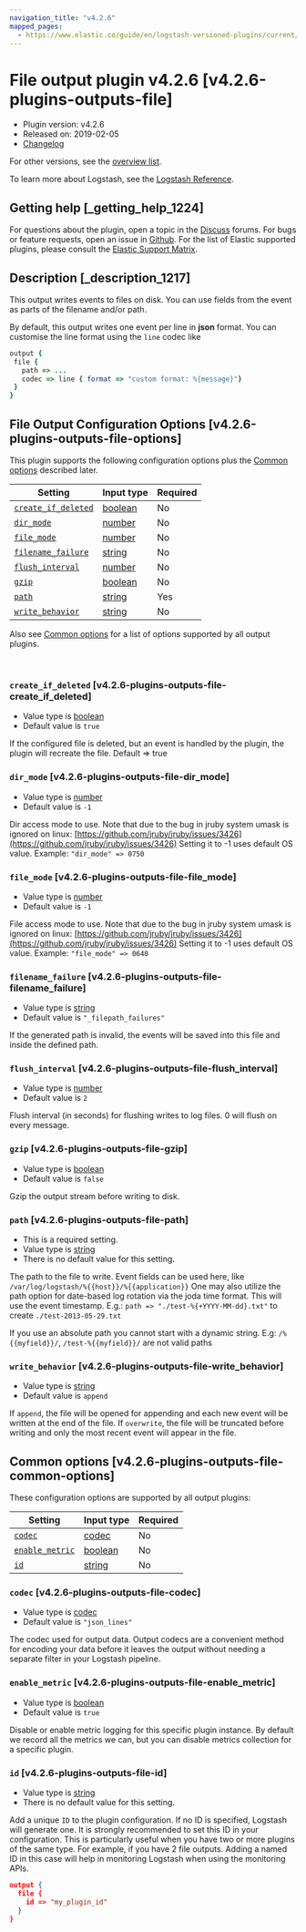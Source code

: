 ```yaml
---
navigation_title: "v4.2.6"
mapped_pages:
  - https://www.elastic.co/guide/en/logstash-versioned-plugins/current/v4.2.6-plugins-outputs-file.html
---
```


# File output plugin v4.2.6 [v4.2.6-plugins-outputs-file]


* Plugin version: v4.2.6
* Released on: 2019-02-05
* [Changelog](https://github.com/logstash-plugins/logstash-output-file/blob/v4.2.6/CHANGELOG.md)

For other versions, see the [overview list](output-file-index.md).

To learn more about Logstash, see the [Logstash Reference](logstash://reference/index.md).

## Getting help [_getting_help_1224]

For questions about the plugin, open a topic in the [Discuss](http://discuss.elastic.co) forums. For bugs or feature requests, open an issue in [Github](https://github.com/logstash-plugins/logstash-output-file). For the list of Elastic supported plugins, please consult the [Elastic Support Matrix](https://www.elastic.co/support/matrix#matrix_logstash_plugins).


## Description [_description_1217]

This output writes events to files on disk. You can use fields from the event as parts of the filename and/or path.

By default, this output writes one event per line in **json** format. You can customise the line format using the `line` codec like

```ruby
output {
 file {
   path => ...
   codec => line { format => "custom format: %{message}"}
 }
}
```


## File Output Configuration Options [v4.2.6-plugins-outputs-file-options]

This plugin supports the following configuration options plus the [Common options](v4-2-6-plugins-outputs-file.md#v4.2.6-plugins-outputs-file-common-options) described later.

| Setting | Input type | Required |
| --- | --- | --- |
| [`create_if_deleted`](v4-2-6-plugins-outputs-file.md#v4.2.6-plugins-outputs-file-create_if_deleted) | [boolean](logstash://reference/configuration-file-structure.md#boolean) | No |
| [`dir_mode`](v4-2-6-plugins-outputs-file.md#v4.2.6-plugins-outputs-file-dir_mode) | [number](logstash://reference/configuration-file-structure.md#number) | No |
| [`file_mode`](v4-2-6-plugins-outputs-file.md#v4.2.6-plugins-outputs-file-file_mode) | [number](logstash://reference/configuration-file-structure.md#number) | No |
| [`filename_failure`](v4-2-6-plugins-outputs-file.md#v4.2.6-plugins-outputs-file-filename_failure) | [string](logstash://reference/configuration-file-structure.md#string) | No |
| [`flush_interval`](v4-2-6-plugins-outputs-file.md#v4.2.6-plugins-outputs-file-flush_interval) | [number](logstash://reference/configuration-file-structure.md#number) | No |
| [`gzip`](v4-2-6-plugins-outputs-file.md#v4.2.6-plugins-outputs-file-gzip) | [boolean](logstash://reference/configuration-file-structure.md#boolean) | No |
| [`path`](v4-2-6-plugins-outputs-file.md#v4.2.6-plugins-outputs-file-path) | [string](logstash://reference/configuration-file-structure.md#string) | Yes |
| [`write_behavior`](v4-2-6-plugins-outputs-file.md#v4.2.6-plugins-outputs-file-write_behavior) | [string](logstash://reference/configuration-file-structure.md#string) | No |

Also see [Common options](v4-2-6-plugins-outputs-file.md#v4.2.6-plugins-outputs-file-common-options) for a list of options supported by all output plugins.

 

### `create_if_deleted` [v4.2.6-plugins-outputs-file-create_if_deleted]

* Value type is [boolean](logstash://reference/configuration-file-structure.md#boolean)
* Default value is `true`

If the configured file is deleted, but an event is handled by the plugin, the plugin will recreate the file. Default ⇒ true


### `dir_mode` [v4.2.6-plugins-outputs-file-dir_mode]

* Value type is [number](logstash://reference/configuration-file-structure.md#number)
* Default value is `-1`

Dir access mode to use. Note that due to the bug in jruby system umask is ignored on linux: [https://github.com/jruby/jruby/issues/3426](https://github.com/jruby/jruby/issues/3426) Setting it to -1 uses default OS value. Example: `"dir_mode" => 0750`


### `file_mode` [v4.2.6-plugins-outputs-file-file_mode]

* Value type is [number](logstash://reference/configuration-file-structure.md#number)
* Default value is `-1`

File access mode to use. Note that due to the bug in jruby system umask is ignored on linux: [https://github.com/jruby/jruby/issues/3426](https://github.com/jruby/jruby/issues/3426) Setting it to -1 uses default OS value. Example: `"file_mode" => 0640`


### `filename_failure` [v4.2.6-plugins-outputs-file-filename_failure]

* Value type is [string](logstash://reference/configuration-file-structure.md#string)
* Default value is `"_filepath_failures"`

If the generated path is invalid, the events will be saved into this file and inside the defined path.


### `flush_interval` [v4.2.6-plugins-outputs-file-flush_interval]

* Value type is [number](logstash://reference/configuration-file-structure.md#number)
* Default value is `2`

Flush interval (in seconds) for flushing writes to log files. 0 will flush on every message.


### `gzip` [v4.2.6-plugins-outputs-file-gzip]

* Value type is [boolean](logstash://reference/configuration-file-structure.md#boolean)
* Default value is `false`

Gzip the output stream before writing to disk.


### `path` [v4.2.6-plugins-outputs-file-path]

* This is a required setting.
* Value type is [string](logstash://reference/configuration-file-structure.md#string)
* There is no default value for this setting.

The path to the file to write. Event fields can be used here, like `/var/log/logstash/%{{host}}/%{{application}}` One may also utilize the path option for date-based log rotation via the joda time format. This will use the event timestamp. E.g.: `path => "./test-%{+YYYY-MM-dd}.txt"` to create `./test-2013-05-29.txt`

If you use an absolute path you cannot start with a dynamic string. E.g: `/%{{myfield}}/`, `/test-%{{myfield}}/` are not valid paths


### `write_behavior` [v4.2.6-plugins-outputs-file-write_behavior]

* Value type is [string](logstash://reference/configuration-file-structure.md#string)
* Default value is `append`

If `append`, the file will be opened for appending and each new event will be written at the end of the file. If `overwrite`, the file will be truncated before writing and only the most recent event will appear in the file.



## Common options [v4.2.6-plugins-outputs-file-common-options]

These configuration options are supported by all output plugins:

| Setting | Input type | Required |
| --- | --- | --- |
| [`codec`](v4-2-6-plugins-outputs-file.md#v4.2.6-plugins-outputs-file-codec) | [codec](logstash://reference/configuration-file-structure.md#codec) | No |
| [`enable_metric`](v4-2-6-plugins-outputs-file.md#v4.2.6-plugins-outputs-file-enable_metric) | [boolean](logstash://reference/configuration-file-structure.md#boolean) | No |
| [`id`](v4-2-6-plugins-outputs-file.md#v4.2.6-plugins-outputs-file-id) | [string](logstash://reference/configuration-file-structure.md#string) | No |

### `codec` [v4.2.6-plugins-outputs-file-codec]

* Value type is [codec](logstash://reference/configuration-file-structure.md#codec)
* Default value is `"json_lines"`

The codec used for output data. Output codecs are a convenient method for encoding your data before it leaves the output without needing a separate filter in your Logstash pipeline.


### `enable_metric` [v4.2.6-plugins-outputs-file-enable_metric]

* Value type is [boolean](logstash://reference/configuration-file-structure.md#boolean)
* Default value is `true`

Disable or enable metric logging for this specific plugin instance. By default we record all the metrics we can, but you can disable metrics collection for a specific plugin.


### `id` [v4.2.6-plugins-outputs-file-id]

* Value type is [string](logstash://reference/configuration-file-structure.md#string)
* There is no default value for this setting.

Add a unique `ID` to the plugin configuration. If no ID is specified, Logstash will generate one. It is strongly recommended to set this ID in your configuration. This is particularly useful when you have two or more plugins of the same type. For example, if you have 2 file outputs. Adding a named ID in this case will help in monitoring Logstash when using the monitoring APIs.

```json
output {
  file {
    id => "my_plugin_id"
  }
}
```
